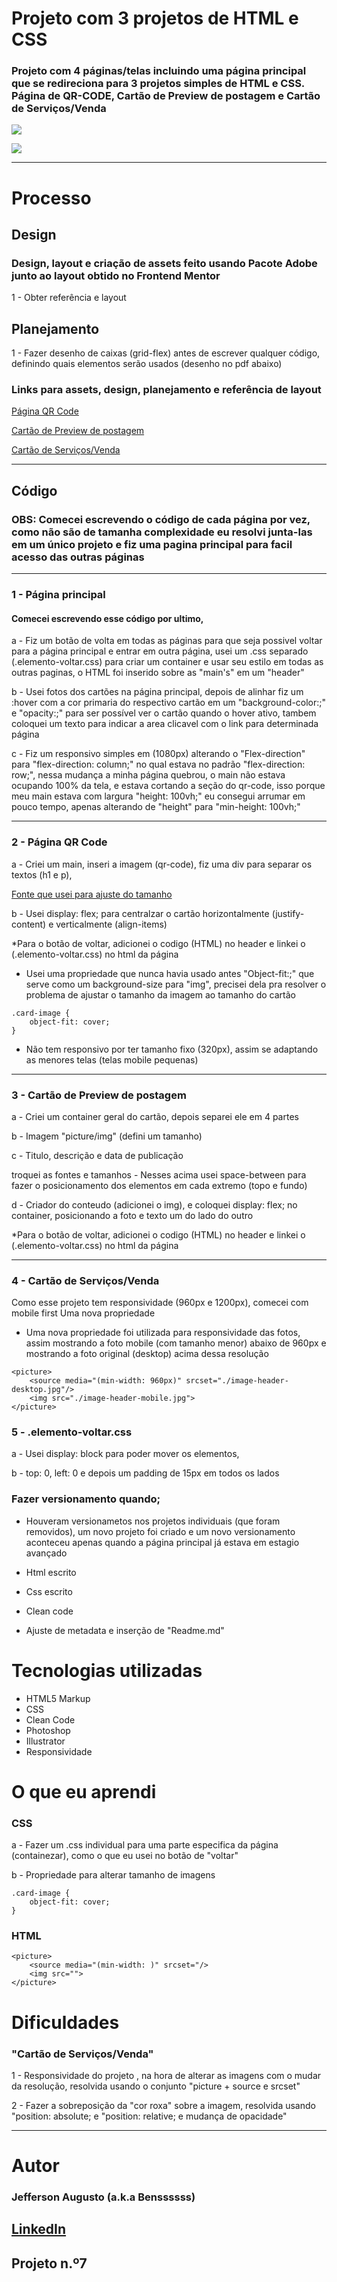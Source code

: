 
# Projeto com 3 projetos de HTML e CSS
### Projeto com 4 páginas/telas incluindo uma página principal que se redireciona para 3 projetos simples de HTML e CSS. Página de QR-CODE, Cartão de Preview de postagem e Cartão de Serviços/Venda

[<img src="./images/readme/main.gif">](https://benssssss.github.io/7-css-html-projects/)

[<img src="./images/readme/stat-back.gif">](https://github.com/benssssss/7-css-html-projects)

---

# Processo

## Design
### Design, layout e criação de assets feito usando Pacote Adobe junto ao layout obtido no Frontend Mentor

1 - Obter referência e layout

## Planejamento

1 - Fazer desenho de caixas (grid-flex) antes de escrever qualquer código, definindo quais elementos serão usados (desenho no pdf abaixo)

### Links para assets, design, planejamento e referência de layout


[Página QR Code](https://www.frontendmentor.io/challenges/qr-code-component-iux_sIO_H)

[Cartão de Preview de postagem](https://www.frontendmentor.io/challenges/blog-preview-card-ckPaj01IcS)

[Cartão de Serviços/Venda](https://www.frontendmentor.io/challenges/stats-preview-card-component-8JqbgoU62)

---

## Código

### OBS: Comecei escrevendo o código de cada página por vez, como não são de tamanha complexidade eu resolvi junta-las em um único projeto e fiz uma pagina principal para facil acesso das outras páginas

---

### 1 - Página principal
#### Comecei escrevendo esse código por ultimo,  

a - Fiz um botão de volta em todas as páginas para que seja possivel voltar para a página principal e entrar em outra página, usei um .css separado (.elemento-voltar.css) para criar um container e usar seu estilo em todas as outras paginas, o HTML foi inserido sobre as "main's" em um "header"

b - Usei fotos dos cartões na página principal, depois de alinhar fiz um :hover com a cor primaria do respectivo cartão em um "background-color:;" e "opacity:;" para ser possível ver o cartão quando o hover ativo, tambem coloquei um texto para indicar a area clicavel com o link para determinada página

c - Fiz um responsivo simples em (1080px) alterando o "Flex-direction" para "flex-direction: column;" no qual estava no padrão "flex-direction: row;", nessa mudança a minha página quebrou, o main não estava ocupando 100% da tela, e estava cortando a seção do qr-code, isso porque meu main estava com largura "height: 100vh;" eu consegui arrumar em pouco tempo, apenas alterando de "height" para "min-height: 100vh;"  

---

### 2 - Página QR Code 

a - Criei um main, inseri a imagem (qr-code), fiz uma div para separar os textos (h1 e p), 

[Fonte que usei para ajuste do tamanho]("https://www.browserstack.com/guide/how-to-resize-image-using-css")

b - Usei display: flex; para centralzar o cartão horizontalmente (justify-content) e verticalmente (align-items)

*Para o botão de voltar, adicionei o codigo (HTML) no header e linkei o (.elemento-voltar.css) no html da página 

- Usei uma propriedade que nunca havia usado antes "Object-fit:;" que serve como um background-size para "img", precisei dela pra resolver o problema de ajustar o tamanho da imagem ao tamanho do cartão

```
.card-image {
    object-fit: cover;
}
```

- Não tem responsivo por ter tamanho fixo (320px), assim se adaptando as menores telas (telas mobile pequenas)  

---

### 3 - Cartão de Preview de postagem

a - Criei um container geral do cartão, depois separei ele em 4 partes

b - Imagem "picture/img" (defini um tamanho)

c - Titulo, descrição e data de publicação 

troquei as fontes e tamanhos - Nesses acima usei space-between para fazer o posicionamento dos elementos em cada extremo (topo e fundo)

d - Criador do conteudo (adicionei o img), e coloquei display: flex; no container, posicionando a foto e texto um do lado do outro

*Para o botão de voltar, adicionei o codigo (HTML) no header e linkei o (.elemento-voltar.css) no html da página 

---

### 4 - Cartão de Serviços/Venda

Como esse projeto tem responsividade (960px e 1200px), comecei com mobile first
Uma nova propriedade 

- Uma nova propriedade foi utilizada para responsividade das fotos, assim mostrando a foto mobile (com tamanho menor) abaixo de 960px e mostrando a foto original (desktop) acima dessa resolução

```
<picture>
    <source media="(min-width: 960px)" srcset="./image-header-desktop.jpg"/>
    <img src="./image-header-mobile.jpg">
</picture>
```

### 5 - .elemento-voltar.css 

a - Usei display: block para poder mover os elementos, 

b - top: 0, left: 0 e depois um padding de 15px em todos os lados 

### Fazer versionamento quando;
- Houveram versionametos nos projetos individuais (que foram removidos), um novo projeto foi criado e um novo versionamento aconteceu apenas quando a página principal já estava em estagio avançado

- Html escrito
- Css escrito
- Clean code
- Ajuste de metadata e inserção de "Readme.md"

# Tecnologias utilizadas
- HTML5 Markup 
- CSS
- Clean Code
- Photoshop
- Illustrator
- Responsividade

# O que eu aprendi

### CSS
a - Fazer um .css individual para uma parte especifica da página (containezar), como o que eu usei no botão de "voltar"

b - Propriedade para alterar tamanho de imagens
```
.card-image {
    object-fit: cover;
}
```

### HTML

```
<picture>
    <source media="(min-width: )" srcset="/>
    <img src="">
</picture>
```

# Dificuldades

### "Cartão de Serviços/Venda"

1 - Responsividade do projeto , na hora de alterar as imagens com o mudar da resolução, resolvida usando o conjunto "picture + source e srcset"

2 - Fazer a sobreposição da "cor roxa" sobre a imagem, resolvida usando "position: absolute; e "position: relative; e mudança de opacidade" 

---

# Autor
### Jefferson Augusto (a.k.a Benssssss) 
## [LinkedIn](https://www.linkedin.com/in/benssssss/)

## Projeto n.º7
